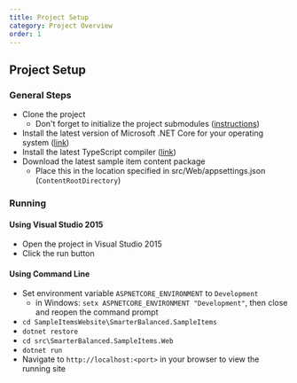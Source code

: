 ```yaml
---
title: Project Setup 
category: Project Overview
order: 1
---
```


## Project Setup

### General Steps
- Clone the project
    - Don't forget to initialize the project submodules ([instructions](https://git-scm.com/book/en/v2/Git-Tools-Submodules#_cloning_submodules))
- Install the latest version of Microsoft .NET Core for your operating system ([link](https://www.microsoft.com/net/download/core#/current))
- Install the latest TypeScript compiler ([link](https://www.typescriptlang.org/index.html#download-links))
- Download the latest sample item content package
    - Place this in the location specified in src/Web/appsettings.json (`ContentRootDirectory`)


### Running
#### Using Visual Studio 2015
- Open the project in Visual Studio 2015
- Click the run button


#### Using Command Line
- Set environment variable `ASPNETCORE_ENVIRONMENT` to `Development`
    - in Windows: `setx ASPNETCORE_ENVIRONMENT "Development"`, then close and reopen the command prompt
- `cd SampleItemsWebsite\SmarterBalanced.SampleItems`
- `dotnet restore`
- `cd src\SmarterBalanced.SampleItems.Web`
- `dotnet run`
- Navigate to `http://localhost:<port>` in your browser to view the running site
